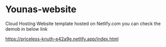 # Younas-website
Cloud Hosting Website template hosted on Netlify.com you can check the demob in below link

https://priceless-knuth-e42a9e.netlify.app/index.html


